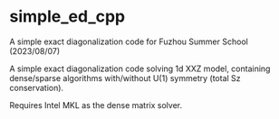 # simple_ed_cpp
A simple exact diagonalization code for Fuzhou Summer School (2023/08/07)

A simple exact diagonalization code solving 1d XXZ model, containing dense/sparse algorithms with/without U(1) symmetry (total Sz conservation).  

Requires Intel MKL as the dense matrix solver. 
